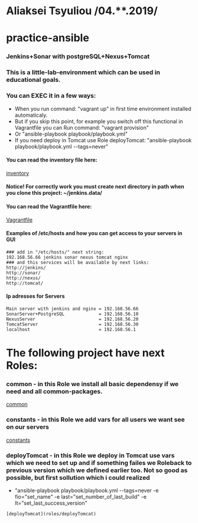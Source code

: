 # Aliaksei Tsyuliou /04.**.2019/

# practice-ansible

### Jenkins+Sonar with postgreSQL+Nexus+Tomcat
### This is a little-lab-environment which can be used in educational goals.
### You can EXEC it in a few ways:
  - When you run command: "vagrant up" in first time environment installed automaticaly. 
  - But if you skip this point, for example you switch off this functional in Vagrantfile you can Run command: "vagrant provision" 
  - Or "ansible-playbook playbook/playbook.yml"
  - If you need deploy in Tomcat use Role deployTomcat: "ansible-playbook playbook/playbook.yml --tags=never"

#### You can read the inventory file here:
[inventory](./inventory)

#### Notice! For correctly work you must create next directory in path when you clone this project: ~/jenkins.data/

#### You can read the Vagrantfile here:
[Vagrantfile](./Vagrantfile)

#### Examples of /etc/hosts and how you can get access to your servers in GUI
```
### add in "/etc/hosts/" next string:
192.168.56.66 jenkins sonar nexus tomcat nginx
### and this services will be available by next links:
http://jenkins/
http://sonar/
http://nexus/
http://tomcat/
```
#### Ip adresses for Servers
```
Main server with jenkins and nginx = 192.168.56.66
SonarServer+PostgreSQL             = 192.168.56.10
NexusServer                        = 192.168.56.20
TomcatServer                       = 192.168.56.30
localhost                          = 192.168.56.1
```

# The following project have next Roles:
### common - in this Role we install all basic dependensy if we need and all common-packages.
[common](roles/common)
### constants - in this Role we add vars for all users we want see on our servers
[constants](roles/constants)
### deployTomcat - in this Role we deploy in Tomcat use vars which we need to set up and if something failes we Roleback to previous version which we defined earlier too. Not so good as possible, but first sollution which i could realized
  - "ansible-playbook playbook/playbook.yml --tags=never -e fio="set_name" -e last="set_number_of_last_build" -e lt="set_last_success_version"
 ``` 
[deployTomcat](roles/deployTomcat)
```
